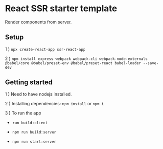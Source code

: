 

# React SSR starter template
Render components from server.

## Setup

1 ) `npx create-react-app ssr-react-app`

2 ) `npm install express webpack webpack-cli webpack-node-externals @babel/core @babel/preset-env @babel/preset-react babel-loader --save-dev`


## Getting started

1 ) Need to have nodejs installed.

2 ) Installing dependencies: `npm install` or `npm i`

3 ) To run the app

* `run build:client`

* `npm run build:server`

* `npm run start:server`


